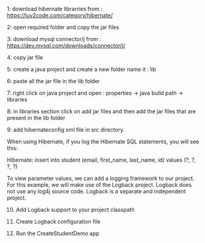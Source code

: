 1: download hibernate librarries from : https://luv2code.com/category/hibernate/

2: open required folder and copy the jar files

3: download mysql connector/j from  : https://dev.mysql.com/downloads/connector/j/

4: copy jar file 

5: create a java project and create a new folder name it : lib

6: paste all the jar file in the lib folder

7: right click on java project and open  : properties -> java build path -> libraries 

8: in libraries section click on add jar files and then add the jar files that are present in the lib folder

9: add hibernateconfig xml file in src directory.


When using Hibernate, if you log the Hibernate SQL statements, you will see this:

Hibernate: insert into student (email, first_name, last_name, id) values (?, ?, ?, ?)

To view parameter values, we can add a logging framework to our project. For this example, 
we will make use of the Logback project. Logback does not use any log4j source code. 
Logback is a separate and independent project.

10. Add Logback support to your project classpath

11. Create Logback configuration file

12. Run the CreateStudentDemo app
